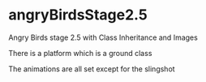 # angryBirdsStage2.5
Angry Birds stage 2.5 with Class Inheritance and Images

There is a platform which is a ground class

The animations are all set except for the slingshot

